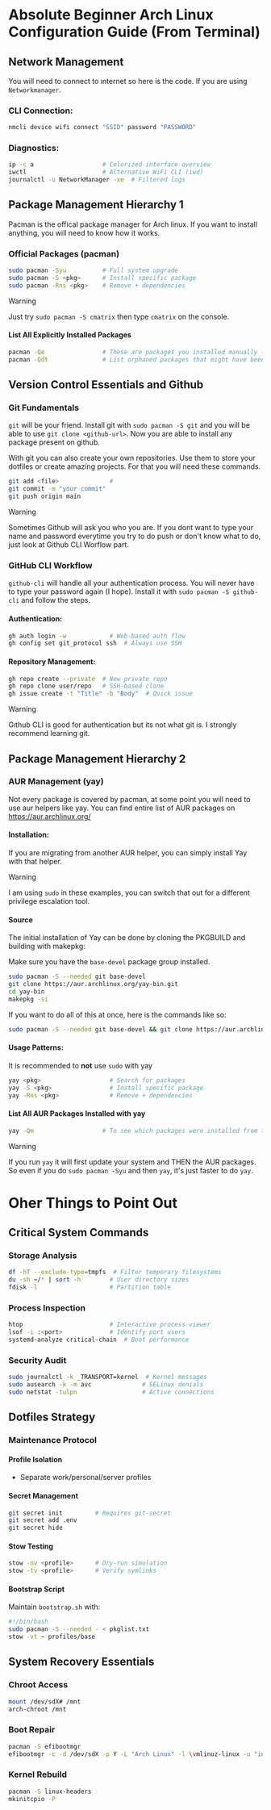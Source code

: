 # Absolute Beginner Arch Linux Configuration Guide (From Terminal)
## Network Management
You will need to connect to ınternet so here is the code. If you are using `Networkmanager`.
### CLI Connection:
```bash
nmcli device wifi connect "SSID" password "PASSWORD"
```
### Diagnostics:
```bash
ip -c a                   # Colorized interface overview
iwctl                     # Alternative WiFi CLI (iwd)
journalctl -u NetworkManager -xe  # Filtered logs
```

## Package Management Hierarchy 1

Pacman is the offical package manager for Arch linux. If you want to install anything, you will need to know how it works.

### Official Packages (pacman)
```bash
sudo pacman -Syu          # Full system upgrade
sudo pacman -S <pkg>      # Install specific package
sudo pacman -Rns <pkg>    # Remove + dependencies
```

> [!WARNING]  
> Just try `sudo pacman -S cmatrix` then type `cmatrix` on the console.

#### List All Explicitly Installed Packages
```bash
pacman -Qe                # These are packages you installed manually (not dependencies)
pacman -Qdt               # List orphaned packages that might have been installed as dependencies
```


## Version Control Essentials and Github

### Git Fundamentals

`git` will be your friend. Install git with `sudo pacman -S git` and you will be able to use `git clone <github-url>`. Now you are able to install any package present on github.

With git you can also create your own repositories. Use them to store your dotfiles or create amazing projects. For that you will need these commands.
```bash
git add <file>              # 
git commit -m "your commit"
git push origin main
```

> [!WARNING]  
> Sometimes Github will ask you who you are. If you dont want to type your name and password everytime you try to do push or don't know what to do, just look at Github CLI Worflow part.

### GitHub CLI Workflow

`github-cli` will handle all your authentication process. You will never have to type your password again (I hope). Install it with `sudo pacman -S github-cli` and follow the steps.

#### Authentication:
```bash
gh auth login -w            # Web-based auth flow
gh config set git_protocol ssh  # Always use SSH
```

#### Repository Management:
```bash
gh repo create --private  # New private repo
gh repo clone user/repo   # SSH-based clone
gh issue create -t "Title" -b "Body"  # Quick issue
```

> [!WARNING]  
> Gıthub CLI is good for authentication but its not what git is. I strongly recommend learning git.


## Package Management Hierarchy 2

### AUR Management (yay)

Not every package is covered by pacman, at some point you will need to use aur helpers like yay. You can find entire list of AUR packages on https://aur.archlinux.org/

#### Installation:

If you are migrating from another AUR helper, you can simply install Yay with that helper.

> [!WARNING]  
> I am using `sudo` in these examples, you can switch that out for a different privilege escalation tool.

#### Source

The initial installation of Yay can be done by cloning the PKGBUILD and building with makepkg:

Make sure you have the `base-devel` package group installed.

```bash
sudo pacman -S --needed git base-devel
git clone https://aur.archlinux.org/yay-bin.git
cd yay-bin 
makepkg -si
```

If you want to do all of this at once, here is the commands like so:

```sh
sudo pacman -S --needed git base-devel && git clone https://aur.archlinux.org/yay.git && cd yay && makepkg -si
```

#### Usage Patterns:
It is recommended to **not** use `sudo` with yay

```bash
yay <pkg>                   # Search for packages
yay -S <pkg>                # Install specific package
yay -Rns <pkg>              # Remove + dependencies
```

#### List All AUR Packages Installed with yay
```bash
yay -Qm                   # To see which packages were installed from the AUR using yay
```

> [!WARNING]  
> If you run `yay` it will first update your system and THEN the AUR packages. So even if you do `sudo pacman -Syu` and then `yay`, it's just faster to do `yay`.



# Oher Things to Point Out

## Critical System Commands

### Storage Analysis
```bash
df -hT --exclude-type=tmpfs  # Filter temporary filesystems
du -sh ~/* | sort -h        # User directory sizes
fdisk -l                    # Partition table
```

### Process Inspection
```bash
htop                        # Interactive process viewer
lsof -i :<port>             # Identify port users
systemd-analyze critical-chain  # Boot performance
```

### Security Audit
```bash
sudo journalctl -k _TRANSPORT=kernel  # Kernel messages
sudo ausearch -k -m avc              # SELinux denials
sudo netstat -tulpn                  # Active connections
```


## Dotfiles Strategy

### Maintenance Protocol

#### Profile Isolation
- Separate work/personal/server profiles

#### Secret Management
```bash
git secret init         # Requires git-secret
git secret add .env
git secret hide
```

#### Stow Testing
```bash
stow -nv <profile>      # Dry-run simulation
stow -tv <profile>      # Verify symlinks
```

#### Bootstrap Script
Maintain `bootstrap.sh` with:
```bash
#!/bin/bash
sudo pacman -S --needed - < pkglist.txt
stow -vt ~ profiles/base
```

## System Recovery Essentials

### Chroot Access
```bash
mount /dev/sdX# /mnt
arch-chroot /mnt
```

### Boot Repair
```bash
pacman -S efibootmgr
efibootmgr -c -d /dev/sdX -p Y -L "Arch Linux" -l \vmlinuz-linux -u "initrd=\initramfs-linux.img"
```

### Kernel Rebuild
```bash
pacman -S linux-headers
mkinitcpio -P
```
